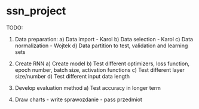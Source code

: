 # ssn_project
TODO:
1) Data preparation:
    a) Data import - Karol
    b) Data selection - Karol
    c) Data normalization - Wojtek
    d) Data partition to test, validation and learning sets

2) Create RNN
    a) Create model
    b) Test different optimizers, loss function, epoch number, batch size, activation functions
    c) Test different layer size/number
    d) Test different input data length
    
3) Develop evaluation method
    a) Test accuracy in longer term

4) Draw charts - write sprawozdanie - pass przedmiot
